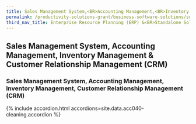 ```yaml
---
title: Sales Management System,<BR>Accounting Management,<BR>Inventory Management &<BR>Customer Relationship Management (CRM)
permalink: /productivity-solutions-grant/business-software-solutions/sms-am-im-crm
third_nav_title: Enterprise Resource Planning (ERP) &<BR>Standalone Solutions
---
```


## Sales Management System, Accounting Management, Inventory Management & Customer Relationship Management (CRM)

### Sales Management System, Accounting Management, Inventory Management, Customer Relationship Management (CRM)

{% include accordion.html accordions=site.data.acc040-cleaning.accordion %}